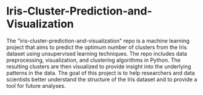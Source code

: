 # Iris-Cluster-Prediction-and-Visualization
The "iris-cluster-prediction-and-visualization" repo is a machine learning project that aims to predict the optimum number of clusters from the Iris dataset using unsupervised learning techniques. The repo includes data preprocessing, visualization, and clustering algorithms in Python. The resulting clusters are then visualized to provide insight into the underlying patterns in the data. The goal of this project is to help researchers and data scientists better understand the structure of the Iris dataset and to provide a tool for future analyses.

